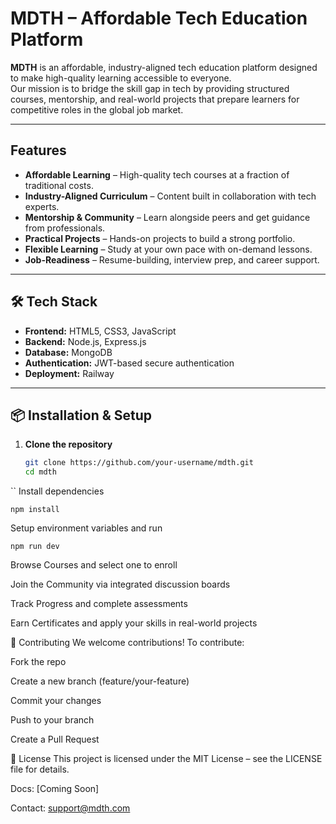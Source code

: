 # MDTH – Affordable Tech Education Platform

**MDTH** is an affordable, industry-aligned tech education platform designed to make high-quality learning accessible to everyone.  
Our mission is to bridge the skill gap in tech by providing structured courses, mentorship, and real-world projects that prepare learners for competitive roles in the global job market.

---

##  Features

- **Affordable Learning** – High-quality tech courses at a fraction of traditional costs.
- **Industry-Aligned Curriculum** – Content built in collaboration with tech experts.
- **Mentorship & Community** – Learn alongside peers and get guidance from professionals.
- **Practical Projects** – Hands-on projects to build a strong portfolio.
- **Flexible Learning** – Study at your own pace with on-demand lessons.
- **Job-Readiness** – Resume-building, interview prep, and career support.

---

## 🛠️ Tech Stack

- **Frontend:** HTML5, CSS3, JavaScript
- **Backend:** Node.js, Express.js
- **Database:** MongoDB
- **Authentication:** JWT-based secure authentication
- **Deployment:** Railway

---

## 📦 Installation & Setup

1. **Clone the repository**
   ```bash
   git clone https://github.com/your-username/mdth.git
   cd mdth
``
Install dependencies

```
npm install
```
Setup environment variables and run 
```
npm run dev
```
Browse Courses and select one to enroll

Join the Community via integrated discussion boards

Track Progress and complete assessments

Earn Certificates and apply your skills in real-world projects

🤝 Contributing
We welcome contributions!
To contribute:

Fork the repo

Create a new branch (feature/your-feature)

Commit your changes

Push to your branch

Create a Pull Request

📜 License
This project is licensed under the MIT License – see the LICENSE file for details.



Docs: [Coming Soon]

Contact: support@mdth.com


